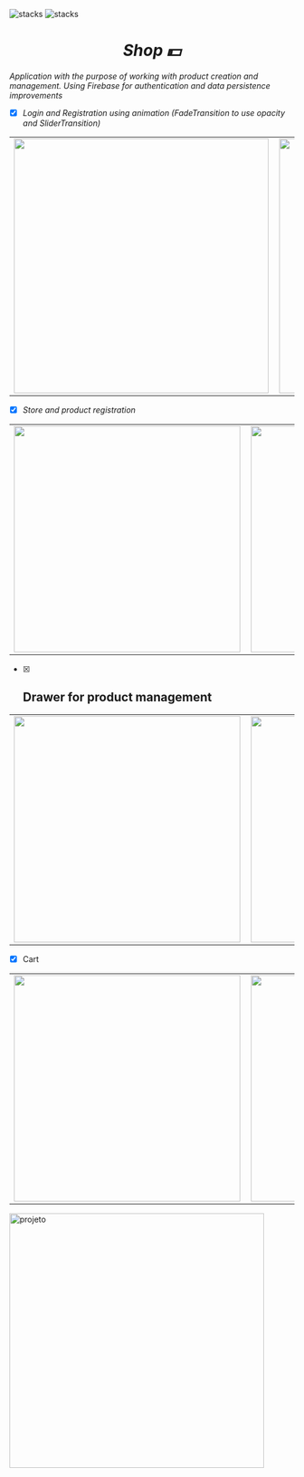 ![stacks](https://img.shields.io/badge/Flutter-2.0.0-blue) ![stacks](https://img.shields.io/badge/Dart-2.12.0-blue)  


<i><h1 align="center"> Shop :dollar:</h1></i>



*Application with the purpose of working with product creation and management. Using Firebase for authentication and data persistence improvements*

- [x] *Login and Registration using animation (FadeTransition to use opacity and SliderTransition)*

<center>
  <table>
    <tr>
        <td><img width="450px" align="left" src="https://imgur.com/PlFGoae.jpeg" /></td>
        <td><img width="450px" align="left" src="https://imgur.com/2tPiQUp.jpeg" /></td>
    </tr> 
  </table>
</center>


- [x] *Store and product registration*

<center>
  <table>
    <tr>
        <td><img width="400px" align="left" src="https://imgur.com/lIV27Ee.jpeg" /></td>
        <td><img width="400px" align="left" src="https://imgur.com/j2lgfz1.jpeg" /></td>
    </tr> 
  </table>
</center>



 - [x] <h2> Drawer for product management </h2>

<center>
  <table>
    <tr>
        <td><img width="400px" align="left" src="https://imgur.com/tUk4TLi.jpeg" /></td>
        <td><img width="400px" align="left" src="https://imgur.com/5Xfwd0m.jpeg" /></td>
       <td><img width="400px" align="left" src="https://imgur.com/7lfIQgj.jpeg" /></td>
    </tr> 
  </table>
</center>



- [x] Cart
<center>
  <table>
    <tr>
        <td><img width="400px" align="left" src="https://imgur.com/890od6O.jpeg" /></td>
        <td><img width="400px" align="left" src="https://imgur.com/D7IeJNz.jpeg" /></td>
    </tr> 
  </table>
</center>

<img height="450" align="center" src="https://imgur.com/890od6O.jpeg" alt="projeto"/>
